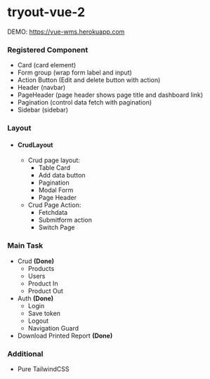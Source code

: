 # tryout-vue-2

DEMO: https://vue-wms.herokuapp.com

### Registered Component
  - Card (card element)
  - Form group (wrap form label and input)
  - Action Button (Edit and delete button with action)
  - Header (navbar)
  - PageHeader (page header shows page title and dashboard link)
  - Pagination (control data fetch with pagination)
  - Sidebar (sidebar)

### Layout
  - #### CrudLayout
    - Crud page layout:
      - Table Card
      - Add data button
      - Pagination
      - Modal Form
      - Page Header
    - Crud Page Action:
      - Fetchdata
      - Submitform action
      - Switch Page

### Main Task
  - Crud __(Done)__
    - Products
    - Users
    - Product In
    - Product Out
  - Auth __(Done)__
    - Login
    - Save token
    - Logout
    - Navigation Guard
  - Download Printed Report __(Done)__

### Additional
  - Pure TailwindCSS
